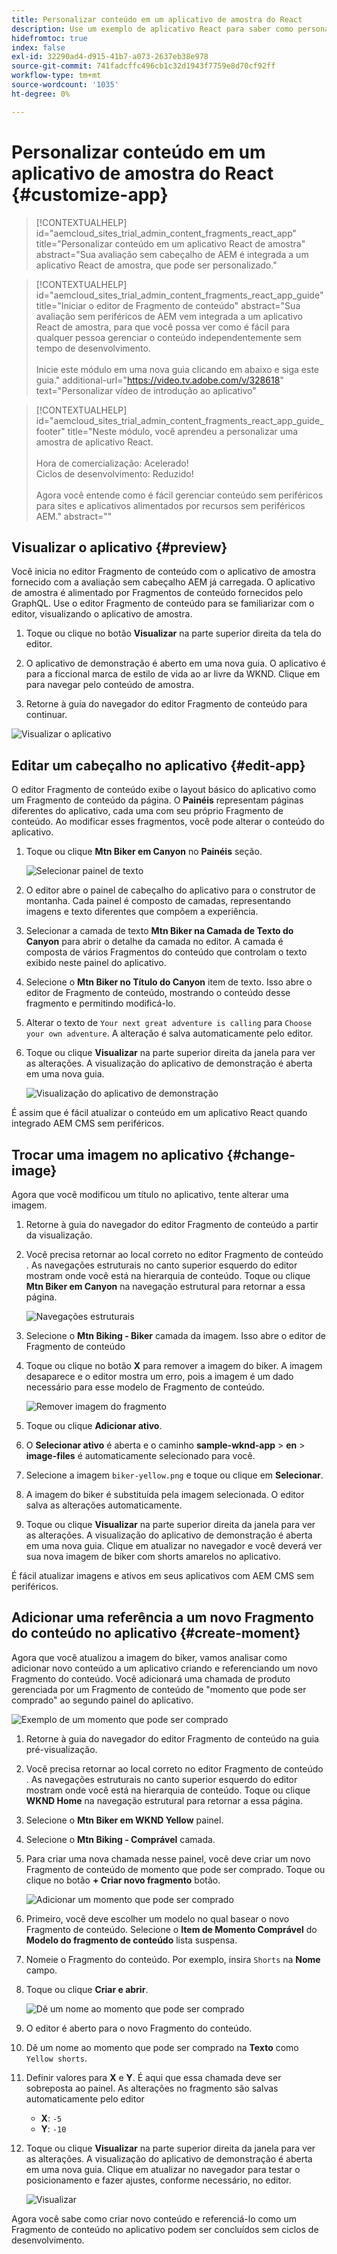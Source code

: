 ```yaml
---
title: Personalizar conteúdo em um aplicativo de amostra do React
description: Use um exemplo de aplicativo React para saber como personalizar o conteúdo usando o recurso sem cabeçalho definido em AEM as a Cloud Service.
hidefromtoc: true
index: false
exl-id: 32290ad4-d915-41b7-a073-2637eb38e978
source-git-commit: 741fadcffc496cb1c32d1943f7759e8d70cf92ff
workflow-type: tm+mt
source-wordcount: '1035'
ht-degree: 0%

---
```



# Personalizar conteúdo em um aplicativo de amostra do React {#customize-app}

>[!CONTEXTUALHELP]
>id="aemcloud_sites_trial_admin_content_fragments_react_app"
>title="Personalizar conteúdo em um aplicativo React de amostra"
>abstract="Sua avaliação sem cabeçalho de AEM é integrada a um aplicativo React de amostra, que pode ser personalizado."

>[!CONTEXTUALHELP]
>id="aemcloud_sites_trial_admin_content_fragments_react_app_guide"
>title="Iniciar o editor de Fragmento de conteúdo"
>abstract="Sua avaliação sem periféricos de AEM vem integrada a um aplicativo React de amostra, para que você possa ver como é fácil para qualquer pessoa gerenciar o conteúdo independentemente sem tempo de desenvolvimento.<br><br>Inicie este módulo em uma nova guia clicando em abaixo e siga este guia."
>additional-url="https://video.tv.adobe.com/v/328618" text="Personalizar vídeo de introdução ao aplicativo"

>[!CONTEXTUALHELP]
>id="aemcloud_sites_trial_admin_content_fragments_react_app_guide_footer"
>title="Neste módulo, você aprendeu a personalizar uma amostra de aplicativo React.<br><br>Hora de comercialização: Acelerado!<br>Ciclos de desenvolvimento: Reduzido!<br><br>Agora você entende como é fácil gerenciar conteúdo sem periféricos para sites e aplicativos alimentados por recursos sem periféricos AEM."
>abstract=""

## Visualizar o aplicativo {#preview}

Você inicia no editor Fragmento de conteúdo com o aplicativo de amostra fornecido com a avaliação sem cabeçalho AEM já carregada. O aplicativo de amostra é alimentado por Fragmentos de conteúdo fornecidos pelo GraphQL. Use o editor Fragmento de conteúdo para se familiarizar com o editor, visualizando o aplicativo de amostra.

1. Toque ou clique no botão **Visualizar** na parte superior direita da tela do editor.

1. O aplicativo de demonstração é aberto em uma nova guia. O aplicativo é para a ficcional marca de estilo de vida ao ar livre da WKND. Clique em para navegar pelo conteúdo de amostra.

1. Retorne à guia do navegador do editor Fragmento de conteúdo para continuar.

![Visualizar o aplicativo](assets/do-not-localize/preview-app-1.png)

## Editar um cabeçalho no aplicativo {#edit-app}

O editor Fragmento de conteúdo exibe o layout básico do aplicativo como um Fragmento de conteúdo da página. O **Painéis** representam páginas diferentes do aplicativo, cada uma com seu próprio Fragmento de conteúdo. Ao modificar esses fragmentos, você pode alterar o conteúdo do aplicativo.

1. Toque ou clique **Mtn Biker em Canyon** no **Painéis** seção.

   ![Selecionar painel de texto](assets/do-not-localize/edit-header-1.png)

1. O editor abre o painel de cabeçalho do aplicativo para o construtor de montanha. Cada painel é composto de camadas, representando imagens e texto diferentes que compõem a experiência.

1. Selecionar a camada de texto **Mtn Biker na Camada de Texto do Canyon** para abrir o detalhe da camada no editor. A camada é composta de vários Fragmentos do conteúdo que controlam o texto exibido neste painel do aplicativo.

1. Selecione o **Mtn Biker no Título do Canyon** item de texto. Isso abre o editor de Fragmento de conteúdo, mostrando o conteúdo desse fragmento e permitindo modificá-lo.

1. Alterar o texto de `Your next great adventure is calling` para `Choose your own adventure`. A alteração é salva automaticamente pelo editor.

1. Toque ou clique **Visualizar** na parte superior direita da janela para ver as alterações. A visualização do aplicativo de demonstração é aberta em uma nova guia.

   ![Visualização do aplicativo de demonstração](assets/do-not-localize/edit-header-5-6.png)

É assim que é fácil atualizar o conteúdo em um aplicativo React quando integrado AEM CMS sem periféricos.

## Trocar uma imagem no aplicativo {#change-image}

Agora que você modificou um título no aplicativo, tente alterar uma imagem.

1. Retorne à guia do navegador do editor Fragmento de conteúdo a partir da visualização.

1. Você precisa retornar ao local correto no editor Fragmento de conteúdo . As navegações estruturais no canto superior esquerdo do editor mostram onde você está na hierarquia de conteúdo. Toque ou clique **Mtn Biker em Canyon** na navegação estrutural para retornar a essa página.

   ![Navegações estruturais](assets/do-not-localize/swap-image-2.png)

1. Selecione o **Mtn Biking - Biker** camada da imagem. Isso abre o editor de Fragmento de conteúdo

1. Toque ou clique no botão **X** para remover a imagem do biker. A imagem desaparece e o editor mostra um erro, pois a imagem é um dado necessário para esse modelo de Fragmento de conteúdo.

   ![Remover imagem do fragmento](assets/do-not-localize/swap-image-4.png)

1. Toque ou clique **Adicionar ativo**.

1. O **Selecionar ativo** é aberta e o caminho **sample-wknd-app** > **en** > **image-files** é automaticamente selecionado para você.

1. Selecione a imagem `biker-yellow.png` e toque ou clique em **Selecionar**.

1. A imagem do biker é substituída pela imagem selecionada. O editor salva as alterações automaticamente.

1. Toque ou clique **Visualizar** na parte superior direita da janela para ver as alterações. A visualização do aplicativo de demonstração é aberta em uma nova guia. Clique em atualizar no navegador e você deverá ver sua nova imagem de biker com shorts amarelos no aplicativo.

É fácil atualizar imagens e ativos em seus aplicativos com AEM CMS sem periféricos.

## Adicionar uma referência a um novo Fragmento do conteúdo no aplicativo {#create-moment}

Agora que você atualizou a imagem do biker, vamos analisar como adicionar novo conteúdo a um aplicativo criando e referenciando um novo Fragmento do conteúdo. Você adicionará uma chamada de produto gerenciada por um Fragmento de conteúdo de &quot;momento que pode ser comprado&quot; ao segundo painel do aplicativo.

![Exemplo de um momento que pode ser comprado](assets/do-not-localize/example-shoppable-moment.png)

1. Retorne à guia do navegador do editor Fragmento de conteúdo na guia pré-visualização.

1. Você precisa retornar ao local correto no editor Fragmento de conteúdo . As navegações estruturais no canto superior esquerdo do editor mostram onde você está na hierarquia de conteúdo. Toque ou clique **WKND Home** na navegação estrutural para retornar a essa página.

1. Selecione o **Mtn Biker em WKND Yellow** painel.

1. Selecione o **Mtn Biking - Comprável** camada.

1. Para criar uma nova chamada nesse painel, você deve criar um novo Fragmento de conteúdo de momento que pode ser comprado. Toque ou clique no botão **+ Criar novo fragmento** botão.

   ![Adicionar um momento que pode ser comprado](assets/do-not-localize/add-reference-1-5.png)

1. Primeiro, você deve escolher um modelo no qual basear o novo Fragmento de conteúdo. Selecione o **Item de Momento Comprável** do **Modelo do fragmento de conteúdo** lista suspensa.

1. Nomeie o Fragmento do conteúdo. Por exemplo, insira `Shorts` na **Nome** campo.

1. Toque ou clique **Criar e abrir**.

   ![Dê um nome ao momento que pode ser comprado](assets/do-not-localize/add-reference-6-7-8.png)

1. O editor é aberto para o novo Fragmento do conteúdo.

1. Dê um nome ao momento que pode ser comprado na **Texto** como `Yellow shorts`.

1. Definir valores para **X** e **Y**. É aqui que essa chamada deve ser sobreposta ao painel. As alterações no fragmento são salvas automaticamente pelo editor

   * **X**: `-5`
   * **Y**: `-10`

1. Toque ou clique **Visualizar** na parte superior direita da janela para ver as alterações. A visualização do aplicativo de demonstração é aberta em uma nova guia. Clique em atualizar no navegador para testar o posicionamento e fazer ajustes, conforme necessário, no editor.

   ![Visualizar](assets/do-not-localize/add-reference-10-11-12.png)

Agora você sabe como criar novo conteúdo e referenciá-lo como um Fragmento de conteúdo no aplicativo podem ser concluídos sem ciclos de desenvolvimento.
